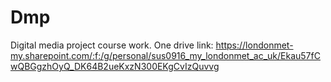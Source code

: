 # Dmp
Digital media project course work.
One drive link: https://londonmet-my.sharepoint.com/:f:/g/personal/sus0916_my_londonmet_ac_uk/Ekau57fCwQBGgzhOyQ_DK64B2ueKxzN300EKgCvIzQuvvg 
